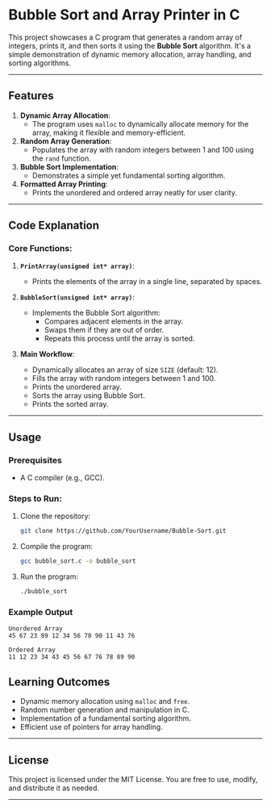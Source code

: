 # Bubble Sort and Array Printer in C

This project showcases a C program that generates a random array of integers, prints it, and then sorts it using the **Bubble Sort** algorithm. It's a simple demonstration of dynamic memory allocation, array handling, and sorting algorithms.

---

## Features

1. **Dynamic Array Allocation**:
   - The program uses `malloc` to dynamically allocate memory for the array, making it flexible and memory-efficient.
2. **Random Array Generation**:
   - Populates the array with random integers between 1 and 100 using the `rand` function.
3. **Bubble Sort Implementation**:
   - Demonstrates a simple yet fundamental sorting algorithm.
4. **Formatted Array Printing**:
   - Prints the unordered and ordered array neatly for user clarity.

---

## Code Explanation

### Core Functions:
1. **`PrintArray(unsigned int* array)`**:
   - Prints the elements of the array in a single line, separated by spaces.

2. **`BubbleSort(unsigned int* array)`**:
   - Implements the Bubble Sort algorithm:
     - Compares adjacent elements in the array.
     - Swaps them if they are out of order.
     - Repeats this process until the array is sorted.

3. **Main Workflow**:
   - Dynamically allocates an array of size `SIZE` (default: 12).
   - Fills the array with random integers between 1 and 100.
   - Prints the unordered array.
   - Sorts the array using Bubble Sort.
   - Prints the sorted array.

---

## Usage

### Prerequisites
- A C compiler (e.g., GCC).

### Steps to Run:
1. Clone the repository:
   ```bash
   git clone https://github.com/YourUsername/Bubble-Sort.git
   ```
2. Compile the program:
   ```bash
   gcc bubble_sort.c -o bubble_sort
   ```
3. Run the program:
   ```bash
   ./bubble_sort
   ```

### Example Output
```text
Unordered Array
45 67 23 89 12 34 56 78 90 11 43 76 

Ordered Array
11 12 23 34 43 45 56 67 76 78 89 90
```

## Learning Outcomes

- Dynamic memory allocation using `malloc` and `free`.
- Random number generation and manipulation in C.
- Implementation of a fundamental sorting algorithm.
- Efficient use of pointers for array handling.

---

## License

This project is licensed under the MIT License. You are free to use, modify, and distribute it as needed.

---
